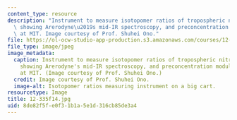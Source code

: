 ```yaml
---
content_type: resource
description: "Instrument to measure isotopomer ratios of tropospheric nitrous oxide,\
  \ showing Arerodyne\u2019s mid-IR spectroscopy, and preconcentration module developed\
  \ at MIT. Image courtesy of Prof. Shuhei Ono."
file: https://ol-ocw-studio-app-production.s3.amazonaws.com/courses/12-335-experimental-atmospheric-chemistry-fall-2014/8de82f5fe0f31b1a5e1d316cb85de3a4_12-335f14.jpg
file_type: image/jpeg
image_metadata:
  caption: Instrument to measure isotopomer ratios of tropospheric nitrous oxide,
    showing Arerodyne's mid-IR spectroscopy, and preconcentration module developed
    at MIT. (Image courtesy of Prof. Shuhei Ono.)
  credit: Image courtesy of Prof. Shuhei Ono.
  image-alt: Isotopomer ratios measuring instrument on a big cart.
resourcetype: Image
title: 12-335f14.jpg
uid: 8de82f5f-e0f3-1b1a-5e1d-316cb85de3a4
---
```

